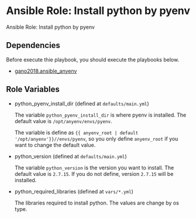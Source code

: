 # Ansible Role: Install python by pyenv

Ansible Role: Install python by pyenv

## Dependencies

Before execute thie playbook, you should execute the playbooks below.

- [gano2018.ansible_anyenv](https://github.com/gano2018/ansible_anyenv)

## Role Variables

- python_pyenv_install_dir (defined at `defaults/main.yml`)

  The variable `python_pyenv_install_dir` is where pyenv is installed.
  The default value is `/opt/anyenv/envs/pyenv`.

  The variable is define as `{{ anyenv_root | default '/opt/anyenv'}}//envs/pyenv`, so you only define `anyenv_root` if you want to change the default value.

- python_version (defined at `defaults/main.yml`)

  The variable `python_version` is the version you want to install.
  The default value is `2.7.15`. If you do not define, version `2.7.15` will be installed.

- python_required_libraries (defined at `vars/*.yml`)

  The libraries required to install python. The values are change by os type.
